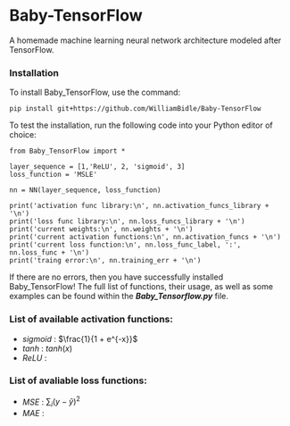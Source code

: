 # Baby-TensorFlow

A homemade machine learning neural network architecture modeled after TensorFlow. 

### Installation

To install Baby_TensorFlow, use the command:

    pip install git+https://github.com/WilliamBidle/Baby-TensorFlow

To test the installation, run the following code into your Python editor of choice:

    from Baby_TensorFlow import * 
    
    layer_sequence = [1,'ReLU', 2, 'sigmoid', 3]
    loss_function = 'MSLE'

    nn = NN(layer_sequence, loss_function)

    print('activation func library:\n', nn.activation_funcs_library + '\n')
    print('loss func library:\n', nn.loss_funcs_library + '\n')
    print('current weights:\n', nn.weights + '\n')
    print('current activation functions:\n', nn.activation_funcs + '\n')
    print('current loss function:\n', nn.loss_func_label, ':', nn.loss_func + '\n')
    print('traing error:\n', nn.training_err + '\n')

If there are no errors, then you have successfully installed Baby_TensorFlow! The full list of functions, their usage, as well as some examples can be found within the ***Baby_Tensorflow.py*** file.

### List of available activation functions:

- *sigmoid* : $\frac{1}{1 + e^{-x}}$
- *tanh* : $tanh(x)$
- *ReLU* : 

### List of avaliable loss functions:

- *MSE* : $\sum_{i}(y - \hat{y})^2$
- *MAE* : 
